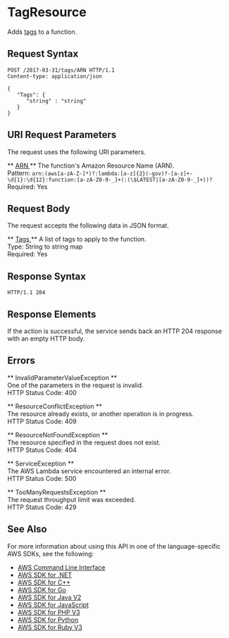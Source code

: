 # TagResource<a name="API_TagResource"></a>

Adds [tags](https://docs.aws.amazon.com/lambda/latest/dg/tagging.html) to a function\.

## Request Syntax<a name="API_TagResource_RequestSyntax"></a>

```
POST /2017-03-31/tags/ARN HTTP/1.1
Content-type: application/json

{
   "Tags": { 
      "string" : "string" 
   }
}
```

## URI Request Parameters<a name="API_TagResource_RequestParameters"></a>

The request uses the following URI parameters\.

 ** [ ARN ](#API_TagResource_RequestSyntax) **   <a name="SSS-TagResource-request-Resource"></a>
The function's Amazon Resource Name \(ARN\)\.  
Pattern: `arn:(aws[a-zA-Z-]*)?:lambda:[a-z]{2}(-gov)?-[a-z]+-\d{1}:\d{12}:function:[a-zA-Z0-9-_]+(:(\$LATEST|[a-zA-Z0-9-_]+))?`   
Required: Yes

## Request Body<a name="API_TagResource_RequestBody"></a>

The request accepts the following data in JSON format\.

 ** [ Tags ](#API_TagResource_RequestSyntax) **   <a name="SSS-TagResource-request-Tags"></a>
A list of tags to apply to the function\.  
Type: String to string map  
Required: Yes

## Response Syntax<a name="API_TagResource_ResponseSyntax"></a>

```
HTTP/1.1 204
```

## Response Elements<a name="API_TagResource_ResponseElements"></a>

If the action is successful, the service sends back an HTTP 204 response with an empty HTTP body\.

## Errors<a name="API_TagResource_Errors"></a>

 ** InvalidParameterValueException **   
One of the parameters in the request is invalid\.  
HTTP Status Code: 400

 ** ResourceConflictException **   
The resource already exists, or another operation is in progress\.  
HTTP Status Code: 409

 ** ResourceNotFoundException **   
The resource specified in the request does not exist\.  
HTTP Status Code: 404

 ** ServiceException **   
The AWS Lambda service encountered an internal error\.  
HTTP Status Code: 500

 ** TooManyRequestsException **   
The request throughput limit was exceeded\.  
HTTP Status Code: 429

## See Also<a name="API_TagResource_SeeAlso"></a>

For more information about using this API in one of the language\-specific AWS SDKs, see the following:
+  [ AWS Command Line Interface](https://docs.aws.amazon.com/goto/aws-cli/lambda-2015-03-31/TagResource) 
+  [ AWS SDK for \.NET](https://docs.aws.amazon.com/goto/DotNetSDKV3/lambda-2015-03-31/TagResource) 
+  [ AWS SDK for C\+\+](https://docs.aws.amazon.com/goto/SdkForCpp/lambda-2015-03-31/TagResource) 
+  [ AWS SDK for Go](https://docs.aws.amazon.com/goto/SdkForGoV1/lambda-2015-03-31/TagResource) 
+  [ AWS SDK for Java V2](https://docs.aws.amazon.com/goto/SdkForJavaV2/lambda-2015-03-31/TagResource) 
+  [ AWS SDK for JavaScript](https://docs.aws.amazon.com/goto/AWSJavaScriptSDK/lambda-2015-03-31/TagResource) 
+  [ AWS SDK for PHP V3](https://docs.aws.amazon.com/goto/SdkForPHPV3/lambda-2015-03-31/TagResource) 
+  [ AWS SDK for Python](https://docs.aws.amazon.com/goto/boto3/lambda-2015-03-31/TagResource) 
+  [ AWS SDK for Ruby V3](https://docs.aws.amazon.com/goto/SdkForRubyV3/lambda-2015-03-31/TagResource) 